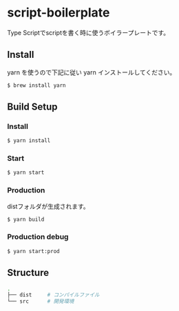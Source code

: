 # script-boilerplate

Type Scriptでscriptを書く時に使うボイラープレートです。

## Install

yarn を使うので下記に従い yarn インストールしてください。

```bash
$ brew install yarn
```

## Build Setup

### Install

```bash
$ yarn install
```

### Start

```bash
$ yarn start
```

### Production

distフォルダが生成されます。

```bash
$ yarn build
```

### Production debug

```bash
$ yarn start:prod
```

## Structure

```bash
.
├── dist     # コンパイルファイル
└── src      # 開発環境
```
